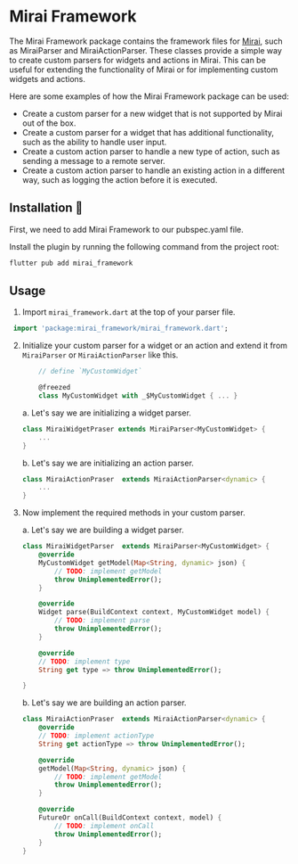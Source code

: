 # Mirai Framework

The Mirai Framework package contains the framework files for [Mirai](https://github.com/buildMirai/mirai), such as MiraiParser and MiraiActionParser. These classes provide a simple way to create custom parsers for widgets and actions in Mirai. This can be useful for extending the functionality of Mirai or for implementing custom widgets and actions.

Here are some examples of how the Mirai Framework package can be used:

- Create a custom parser for a new widget that is not supported by Mirai out of the box.
- Create a custom parser for a widget that has additional functionality, such as the ability to handle user input.
- Create a custom action parser to handle a new type of action, such as sending a message to a remote server.
- Create a custom action parser to handle an existing action in a different way, such as logging the action before it is executed.

## Installation 🚀

First, we need to add Mirai Framework to our pubspec.yaml file.

Install the plugin by running the following command from the project root:

```bash
flutter pub add mirai_framework
```

## Usage

1. Import `mirai_framework.dart` at the top of your parser file.

```dart
 import 'package:mirai_framework/mirai_framework.dart';
```

2. Initialize your custom parser for a widget or an action and extend it from `MiraiParser` or `MiraiActionParser` like this.

    ```dart
        // define `MyCustomWidget`
    
        @freezed
        class MyCustomWidget with _$MyCustomWidget { ... }
    ```
   
    a. Let's say we are initializing a widget parser.

    ```dart
    class MiraiWidgetPraser extends MiraiParser<MyCustomWidget> { 
        ... 
    }
    ```

    b. Let's say we are initializing an action parser.

    ```dart
    class MiraiActionPraser  extends MiraiActionParser<dynamic> {
        ...
    }
    ```

3. Now implement the required methods in your custom parser.

    a. Let's say we are building a widget parser.

    ```dart
    class MiraiWidgetParser  extends MiraiParser<MyCustomWidget> {
        @override
        MyCustomWidget getModel(Map<String, dynamic> json) {
            // TODO: implement getModel
            throw UnimplementedError();
        }

        @override
        Widget parse(BuildContext context, MyCustomWidget model) {
            // TODO: implement parse
            throw UnimplementedError();
        }

        @override
        // TODO: implement type
        String get type => throw UnimplementedError();

    }

    ```

     b. Let's say we are building an action parser.

    ```dart
    class MiraiActionPraser  extends MiraiActionParser<dynamic> {
        @override
        // TODO: implement actionType
        String get actionType => throw UnimplementedError();

        @override
        getModel(Map<String, dynamic> json) {
            // TODO: implement getModel
            throw UnimplementedError();
        }

        @override
        FutureOr onCall(BuildContext context, model) {
            // TODO: implement onCall
            throw UnimplementedError();
        }
    }
    ```
